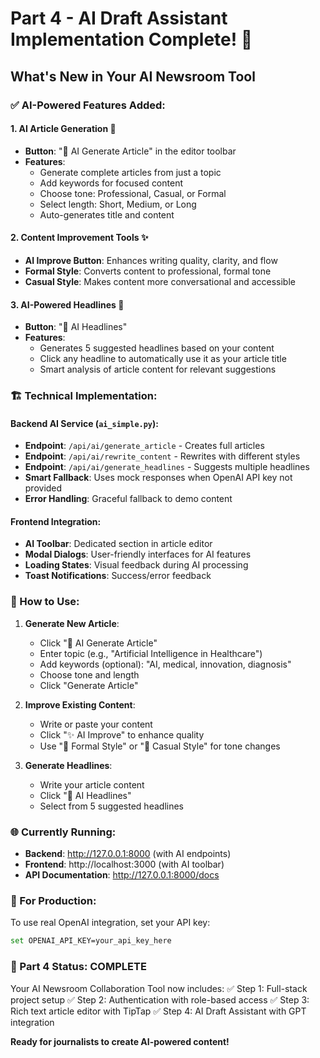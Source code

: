 # Part 4 - AI Draft Assistant Implementation Complete! 🤖

## What's New in Your AI Newsroom Tool

### ✅ AI-Powered Features Added:

#### 1. **AI Article Generation** 🚀
- **Button**: "🤖 AI Generate Article" in the editor toolbar
- **Features**: 
  - Generate complete articles from just a topic
  - Add keywords for focused content
  - Choose tone: Professional, Casual, or Formal
  - Select length: Short, Medium, or Long
  - Auto-generates title and content

#### 2. **Content Improvement Tools** ✨
- **AI Improve Button**: Enhances writing quality, clarity, and flow
- **Formal Style**: Converts content to professional, formal tone
- **Casual Style**: Makes content more conversational and accessible

#### 3. **AI-Powered Headlines** 📰
- **Button**: "📰 AI Headlines"
- **Features**: 
  - Generates 5 suggested headlines based on your content
  - Click any headline to automatically use it as your article title
  - Smart analysis of article content for relevant suggestions

### 🏗️ Technical Implementation:

#### Backend AI Service (`ai_simple.py`):
- **Endpoint**: `/api/ai/generate_article` - Creates full articles
- **Endpoint**: `/api/ai/rewrite_content` - Rewrites with different styles
- **Endpoint**: `/api/ai/generate_headlines` - Suggests multiple headlines
- **Smart Fallback**: Uses mock responses when OpenAI API key not provided
- **Error Handling**: Graceful fallback to demo content

#### Frontend Integration:
- **AI Toolbar**: Dedicated section in article editor
- **Modal Dialogs**: User-friendly interfaces for AI features
- **Loading States**: Visual feedback during AI processing
- **Toast Notifications**: Success/error feedback

### 🎯 How to Use:

1. **Generate New Article**:
   - Click "🤖 AI Generate Article"
   - Enter topic (e.g., "Artificial Intelligence in Healthcare")
   - Add keywords (optional): "AI, medical, innovation, diagnosis"
   - Choose tone and length
   - Click "Generate Article"

2. **Improve Existing Content**:
   - Write or paste your content
   - Click "✨ AI Improve" to enhance quality
   - Use "📝 Formal Style" or "💬 Casual Style" for tone changes

3. **Generate Headlines**:
   - Write your article content
   - Click "📰 AI Headlines"
   - Select from 5 suggested headlines

### 🌐 Currently Running:
- **Backend**: http://127.0.0.1:8000 (with AI endpoints)
- **Frontend**: http://localhost:3000 (with AI toolbar)
- **API Documentation**: http://127.0.0.1:8000/docs

### 🔧 For Production:
To use real OpenAI integration, set your API key:
```bash
set OPENAI_API_KEY=your_api_key_here
```

### 🎉 Part 4 Status: **COMPLETE**

Your AI Newsroom Collaboration Tool now includes:
✅ Step 1: Full-stack project setup
✅ Step 2: Authentication with role-based access
✅ Step 3: Rich text article editor with TipTap
✅ Step 4: AI Draft Assistant with GPT integration

**Ready for journalists to create AI-powered content!**